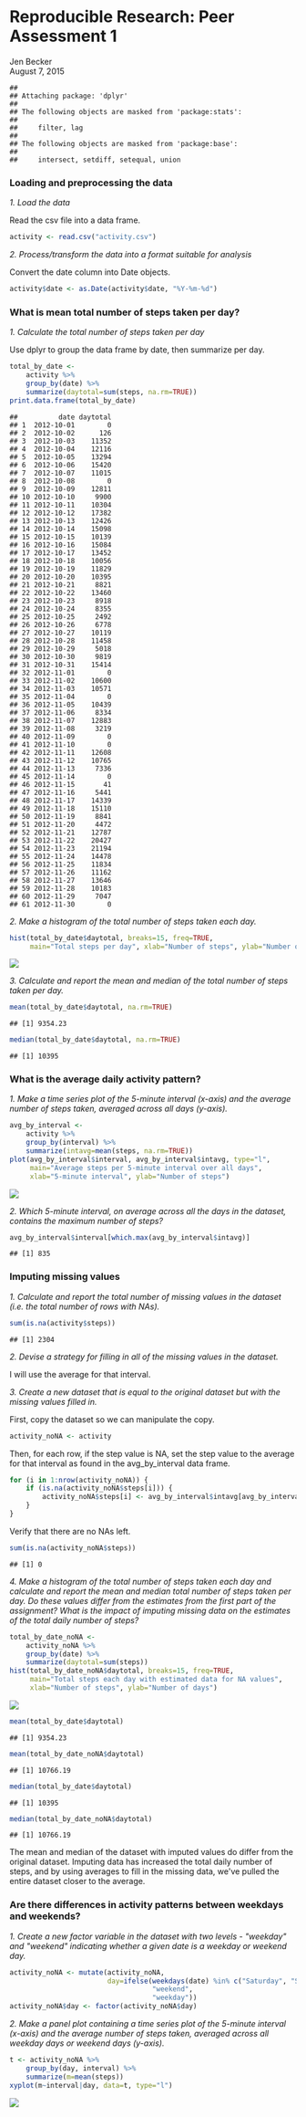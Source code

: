 # Reproducible Research: Peer Assessment 1
Jen Becker  
August 7, 2015  


```
## 
## Attaching package: 'dplyr'
## 
## The following objects are masked from 'package:stats':
## 
##     filter, lag
## 
## The following objects are masked from 'package:base':
## 
##     intersect, setdiff, setequal, union
```

### Loading and preprocessing the data

*1. Load the data*

Read the csv file into a data frame.


```r
activity <- read.csv("activity.csv")
```

*2. Process/transform the data into a format suitable for analysis*

Convert the date column into Date objects.


```r
activity$date <- as.Date(activity$date, "%Y-%m-%d")
```

### What is mean total number of steps taken per day?

*1. Calculate the total number of steps taken per day*

Use dplyr to group the data frame by date, then summarize per day.


```r
total_by_date <- 
    activity %>% 
    group_by(date) %>% 
    summarize(daytotal=sum(steps, na.rm=TRUE))
print.data.frame(total_by_date)
```

```
##          date daytotal
## 1  2012-10-01        0
## 2  2012-10-02      126
## 3  2012-10-03    11352
## 4  2012-10-04    12116
## 5  2012-10-05    13294
## 6  2012-10-06    15420
## 7  2012-10-07    11015
## 8  2012-10-08        0
## 9  2012-10-09    12811
## 10 2012-10-10     9900
## 11 2012-10-11    10304
## 12 2012-10-12    17382
## 13 2012-10-13    12426
## 14 2012-10-14    15098
## 15 2012-10-15    10139
## 16 2012-10-16    15084
## 17 2012-10-17    13452
## 18 2012-10-18    10056
## 19 2012-10-19    11829
## 20 2012-10-20    10395
## 21 2012-10-21     8821
## 22 2012-10-22    13460
## 23 2012-10-23     8918
## 24 2012-10-24     8355
## 25 2012-10-25     2492
## 26 2012-10-26     6778
## 27 2012-10-27    10119
## 28 2012-10-28    11458
## 29 2012-10-29     5018
## 30 2012-10-30     9819
## 31 2012-10-31    15414
## 32 2012-11-01        0
## 33 2012-11-02    10600
## 34 2012-11-03    10571
## 35 2012-11-04        0
## 36 2012-11-05    10439
## 37 2012-11-06     8334
## 38 2012-11-07    12883
## 39 2012-11-08     3219
## 40 2012-11-09        0
## 41 2012-11-10        0
## 42 2012-11-11    12608
## 43 2012-11-12    10765
## 44 2012-11-13     7336
## 45 2012-11-14        0
## 46 2012-11-15       41
## 47 2012-11-16     5441
## 48 2012-11-17    14339
## 49 2012-11-18    15110
## 50 2012-11-19     8841
## 51 2012-11-20     4472
## 52 2012-11-21    12787
## 53 2012-11-22    20427
## 54 2012-11-23    21194
## 55 2012-11-24    14478
## 56 2012-11-25    11834
## 57 2012-11-26    11162
## 58 2012-11-27    13646
## 59 2012-11-28    10183
## 60 2012-11-29     7047
## 61 2012-11-30        0
```

*2. Make a histogram of the total number of steps taken each day.*


```r
hist(total_by_date$daytotal, breaks=15, freq=TRUE,
     main="Total steps per day", xlab="Number of steps", ylab="Number of days")
```

![](PA1_template_files/figure-html/unnamed-chunk-4-1.png) 

*3. Calculate and report the mean and median of the total number of steps taken per day.*


```r
mean(total_by_date$daytotal, na.rm=TRUE)
```

```
## [1] 9354.23
```

```r
median(total_by_date$daytotal, na.rm=TRUE)
```

```
## [1] 10395
```

### What is the average daily activity pattern?

*1. Make a time series plot of the 5-minute interval (x-axis) and the average number of steps taken, averaged across all days (y-axis).*


```r
avg_by_interval <-
    activity %>% 
    group_by(interval) %>% 
    summarize(intavg=mean(steps, na.rm=TRUE))
plot(avg_by_interval$interval, avg_by_interval$intavg, type="l", 
     main="Average steps per 5-minute interval over all days",
     xlab="5-minute interval", ylab="Number of steps")
```

![](PA1_template_files/figure-html/unnamed-chunk-6-1.png) 

*2. Which 5-minute interval, on average across all the days in the dataset, contains the maximum number of steps?*


```r
avg_by_interval$interval[which.max(avg_by_interval$intavg)]
```

```
## [1] 835
```

### Imputing missing values

*1. Calculate and report the total number of missing values in the dataset (i.e. the total number of rows with NAs).*


```r
sum(is.na(activity$steps))
```

```
## [1] 2304
```

*2. Devise a strategy for filling in all of the missing values in the dataset.*

I will use the average for that interval.

*3. Create a new dataset that is equal to the original dataset but with the missing values filled in.*

First, copy the dataset so we can manipulate the copy.


```r
activity_noNA <- activity
```

Then, for each row, if the step value is NA, set the step value to the average for that interval as found in the avg_by_interval data frame.


```r
for (i in 1:nrow(activity_noNA)) {
    if (is.na(activity_noNA$steps[i])) {
        activity_noNA$steps[i] <- avg_by_interval$intavg[avg_by_interval$interval == activity_noNA$interval[i]]
    }
}
```

Verify that there are no NAs left.


```r
sum(is.na(activity_noNA$steps))
```

```
## [1] 0
```

*4. Make a histogram of the total number of steps taken each day and calculate and report the mean and median total number of steps taken per day.  Do these values differ from the estimates from the first part of the assignment?  What is the impact of imputing missing data on the estimates of the total daily number of steps?*


```r
total_by_date_noNA <- 
    activity_noNA %>% 
    group_by(date) %>%
    summarize(daytotal=sum(steps))
hist(total_by_date_noNA$daytotal, breaks=15, freq=TRUE,
     main="Total steps each day with estimated data for NA values", 
     xlab="Number of steps", ylab="Number of days")
```

![](PA1_template_files/figure-html/unnamed-chunk-12-1.png) 

```r
mean(total_by_date$daytotal)
```

```
## [1] 9354.23
```

```r
mean(total_by_date_noNA$daytotal) 
```

```
## [1] 10766.19
```

```r
median(total_by_date$daytotal)
```

```
## [1] 10395
```

```r
median(total_by_date_noNA$daytotal)
```

```
## [1] 10766.19
```

The mean and median of the dataset with imputed values do differ from the original dataset.  Imputing data has increased the total daily number of steps, and by using averages to fill in the missing data, we've pulled the entire dataset closer to the average.

### Are there differences in activity patterns between weekdays and weekends?

*1. Create a new factor variable in the dataset with two levels - "weekday" and "weekend" indicating whether a given date is a weekday or weekend day.*


```r
activity_noNA <- mutate(activity_noNA, 
                        day=ifelse(weekdays(date) %in% c("Saturday", "Sunday"),
                                   "weekend",
                                   "weekday"))
activity_noNA$day <- factor(activity_noNA$day)
```

*2. Make a panel plot containing a time series plot of the 5-minute interval (x-axis) and the average number of steps taken, averaged across all weekday days or weekend days (y-axis).*


```r
t <- activity_noNA %>%
    group_by(day, interval) %>%
    summarize(m=mean(steps))
xyplot(m~interval|day, data=t, type="l")
```

![](PA1_template_files/figure-html/unnamed-chunk-14-1.png) 
